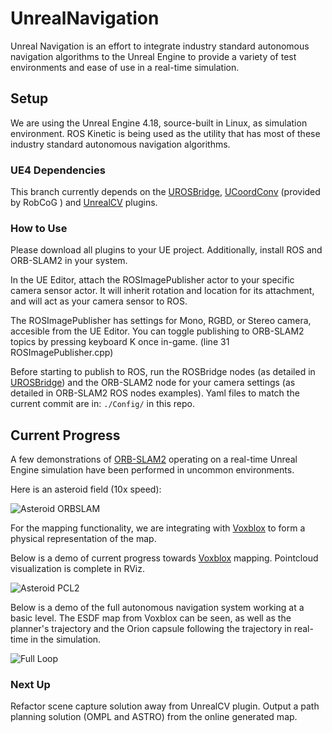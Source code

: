 # UnrealNavigation
Unreal Navigation is an effort to integrate industry standard autonomous navigation algorithms to the Unreal Engine to provide a variety of test environments and ease of use in a real-time simulation. 

## Setup
We are using the Unreal Engine 4.18, source-built in Linux, as simulation environment. ROS Kinetic is being used as the utility that has most of these industry standard autonomous navigation algorithms. 

### UE4 Dependencies
This branch currently depends on the [UROSBridge], [UCoordConv] (provided by RobCoG ) and [UnrealCV] plugins.

### How to Use
Please download all plugins to your UE project. Additionally, install ROS and ORB-SLAM2 in your system.

In the UE Editor, attach the ROSImagePublisher actor to your specific camera sensor actor. It will inherit rotation and location for its attachment, and will act as your camera sensor to ROS. 

The ROSImagePublisher has settings for Mono, RGBD, or Stereo camera, accesible from the UE Editor. You can toggle publishing to ORB-SLAM2 topics by pressing keyboard K once in-game. (line 31 ROSImagePublisher.cpp)

Before starting to publish to ROS, run the ROSBridge nodes (as detailed in [UROSBridge]) and the ORB-SLAM2 node for your camera settings (as detailed in ORB-SLAM2 ROS nodes examples). Yaml files to match the current commit are in: `./Config/` in this repo. 


## Current Progress
A few demonstrations of [ORB-SLAM2] operating on a real-time Unreal Engine simulation have been performed in uncommon environments.

Here is an asteroid field (10x speed):

![Asteroid ORBSLAM](https://github.com/maucoen/UnrealNavigation/blob/Navigation/WebContent/asteroidslam.gif "Asteroid field ORB SLAM")


For the mapping functionality, we are integrating with [Voxblox] to form a physical representation of the map.

Below is a demo of current progress towards [Voxblox] mapping. Pointcloud visualization is complete in RViz.

![Asteroid PCL2](https://github.com/maucoen/UnrealNavigation/blob/Navigation/WebContent/asteroidpcl.gif "Asteroid field PCL2")


Below is a demo of the full autonomous navigation system working at a basic level. The ESDF map from Voxblox can be seen, as well as the planner's trajectory and the Orion capsule following the trajectory in real-time in the simulation. 


![Full Loop ](https://github.com/maucoen/UnrealNavigation/blob/Navigation/WebContent/fullLoop.gif "Full Loop") 



### Next Up
Refactor scene capture solution away from UnrealCV plugin.
Output a path planning solution (OMPL and ASTRO) from the online generated map.  


[UROSBridge]: https://github.com/robcog-iai/UROSBridge
[UCoordConv]: https://github.com/robcog-iai/UCoordConv
[RobCoG]: https://github.com/robcog-iai
[UnrealCV]: https://github.com/unrealcv/unrealcv
[ORB-SLAM2]: https://github.com/raulmur/ORB_SLAM2
[Voxblox]: https://github.com/ethz-asl/voxblox